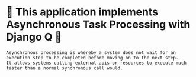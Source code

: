 # 🍒 This application implements Asynchronous Task Processing with Django Q 🍒

```
Asynchronous processing is whereby a system does not wait for an execution step to be completed before moving on to the next step.
It allows systems calling external apis or resources to execute much faster than a normal synchronous call would.
``` 